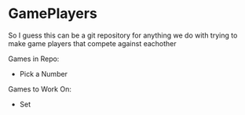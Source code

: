 # GamePlayers

So I guess this can be a git repository for anything we do with trying to make game players that compete against eachother


Games in Repo:
- Pick a Number


Games to Work On:
- Set
